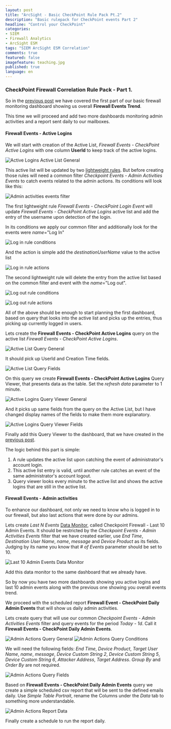 ```yaml
---
layout: post
title: "ArcSight - Basic CheckPoint Rule Pack Pt.2"
description: "Basic rulepack for CheckPoint events Part 2"
headline: "Control your CheckPoint"
categories: 
- SIEM
- Firewall Analytics
- ArcSight ESM
tags: "SIEM ArcSight ESM Correlation"
comments: true
featured: false
imagefeature: teaching.jpg
published: true 
language: en
---
```


### CheckPoint Firewall Correlation Rule Pack - Part 1.

So in the [previous post](http://www.ashsecurity.com/siem/firewall%20analytics/arcsight%20esm/ArcSight-Basic-CheckPoint-ESM-Rule-Pack-Pt.-1) we have covered the first part of our basic firewall monitoring dashboard showing us overall **Firewall Events Trend**.

This time we will proceed and add two more dashboards monitoring admin activities and a report sent daily to our mailboxes. 

#### Firewall Events - Active Logins

We will start with creation of the Active List, *Firewall Events - CheckPoint Active Logins* with one column **UserId** to keep track of the active logins. 

![Active Logins Active List General](/images/fwmon/asFW2ActiveList1General.PNG "Active List General")

This active list will be updated by two [lightweight rules](https://community.softwaregrp.com/t5/ArcSight-Tips-Information/Practical-Guide-to-ESM-Rules/ta-p/1644898). But before creating those rules will need a common filter *Checkpoint Events - Admin Activities Events* to catch events related to the admin actions. Its conditions will look like this:

![Admin activities events filter](/images/fwmon/asFW2Filter1Filter.PNG "Admin activities events filter")

The first lightweight rule *Firewall Events - CheckPoint Login Event* will update *Firewall Events - CheckPoint Active Logins* active list and add the entry of the username upon detection of the login.

In its conditions we apply our common filter and additionally look for the events were *name*="Log In"

![Log in rule conditions](/images/fwmon/asFW2Rule1Conditions.PNG "Log in rule conditions")

And the action is simple add the *destinationUserName* value to the active list

![Log in rule actions](/images/fwmon/asFW2Rule1Action.PNG "Log in rule actions")

The second lightweight rule will delete the entry from the active list based on the common filter and event with the *name*="Log out".

![Log out rule conditions](/images/fwmon/asFW2Rule2Conditions.PNG "Log in rule conditions")

![Log out rule actions](/images/fwmon/asFW2Rule2Action.PNG "Log out rule actions")

All of the above should be enough to start planning the first dashboard, based on query that looks into the active list and picks up the entries, thus picking up currently logged in users. 

Lets create the **Firewall Events - CheckPoint Active Logins** query on the active list *Firewall Events - CheckPoint Active Logins*.

![Active List Query General](/images/fwmon/asFW2Query1General.PNG "Active List Query General")

It should pick up UserId and Creation Time fields. 

![Active List Query Fields](/images/fwmon/asFW2Query1Fields.PNG "Active List Query Fields")

On this query we create **Firewall Events - CheckPoint Active Logins** Query Viewer, that presents data as the table. Set the *refresh data* parameter to 1 minute.

![Active Logins Query Viewer General](/images/fwmon/asFW2QueryViewer1General.PNG "Active Logins Query Viewer General")

And it picks up same fields from the query on the Active List, but I have changed display names of the fields to make them more explanatory.

![Active Logins Query Viewer Fields](/images/fwmon/asFW2QueryViewer1Fields.PNG "Active Logins Query Viewer Fields")

Finally add this Query Viewer to the dashboard, that we have created in the [previous post](http://www.ashsecurity.com/siem/firewall%20analytics/arcsight%20esm/ArcSight-Basic-CheckPoint-ESM-Rule-Pack-Pt.-1). 

The logic behind this part is simple:
1. A rule updates the active list upon catching the event of administrator's account login. 
2. This active list entry is valid, until another rule catches an event of the same administrator's account logout.
3. Query viewer looks every minute to the active list and shows the active logins that are still in the active list.

#### Firewall Events - Admin activities

To enhance our dashboard, not only we need to know who is logged in to our firewall, but also last actions that were done by our admins.

Lets create *Last N Events* [Data Monitor](https://community.softwaregrp.com/dcvta86296/attachments/dcvta86296/Past-Protect-Event-Resources/102/1/SN06_Pearson.pdf), called Checkpoint Firewall - Last 10 Admin Events. It should be restricted by the *Checkpoint Events - Admin Activities Events* filter that we have created earlier, use _End Time_, _Destination User Name_, _name_, _message_ and _Device Product_ as its fields. Judging by its name you know that _# of Events_ parameter should be set to 10. 

![Last 10 Admin Events Data Monitor](/images/fwmon/asFW2DataMonitor1General.PNG "Last 10 Admin Events Data Monitor")

Add this data monitor to the same dashboard that we already have. 

So by now you have two more dashboards showing you active logins and last 10 admin events along with the previous one showing you overall events trend.

We proceed with the scheduled report **Firewall Event - CheckPoint Daily Admin Events** that will show us daily admin activities. 

Lets create query that will use our common *Checkpoint Events - Admin Activities Events* filter and query events for the period *Today - 1d*. Call it **Firewall Events - CheckPoint Daily Admin Events**.

![Admin Actions Query General](/images/fwmon/asFW2Query2General.PNG "Admin Actions Query General")
![Admin Actions Query Conditions](/images/fwmon/asFW2Query2Conditions.PNG "Admin Actions Query Conditions")

We will need the following fields: *End Time*, *Device Product*, *Target User Name*, *name*, *message*, *Device Custom String 2*, *Device Custom String 5*, *Device Custom String 6*, *Attacker Address*, *Target Address*. *Group By* and *Order By* are not required. 

![Admin Actions Query Fields](/images/fwmon/asFW2Query2Fields.PNG "Admin Actions Query Fields")

Based on **Firewall Events - CheckPoint Daily Admin Events** query we create a simple scheduled csv report that will be sent to the defined emails daily. Use *Simple Table Portrait*, rename the Columns under the *Data* tab to something more understandable.

![Admin Actions Report Data](/images/fwmon/asFW2Report1Data.PNG "Admin Actions Report Data")

Finally create a schedule to run the report daily. 

